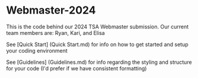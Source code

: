 # Webmaster-2024

This is the code behind our 2024 TSA Webmaster submission. Our current team members are: Ryan, Kari, and Elisa

See [Quick Start] (Quick Start.md) for info on how to get started and setup your coding environment

See [Guidelines] (Guidelines.md) for info regarding the styling and structure for your code (I'd prefer if we have consistent formatting)
